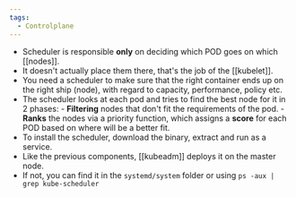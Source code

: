 ```yaml
---
tags:
  - Controlplane
---
```


- Scheduler is responsible **only** on deciding which POD goes on which [[nodes]]. 
- It doesn't actually place them there, that's the job of the [[kubelet]].
- You need a scheduler to make sure that the right container ends up on the right ship (node), with regard to capacity, performance, policy etc.
- The scheduler looks at each pod and tries to find the best node for it in 2 phases:
	  - **Filtering** nodes that don't fit the requirements of the pod.
	  - **Ranks** the nodes via a priority function, which assigns a **score** for each POD based on where will be a better fit.
- To install the scheduler, download the binary, extract and run as a service.
- Like the previous components, [[kubeadm]] deploys it on the master node.
- If not, you can find it in the `systemd/system` folder or using `ps -aux | grep kube-scheduler`